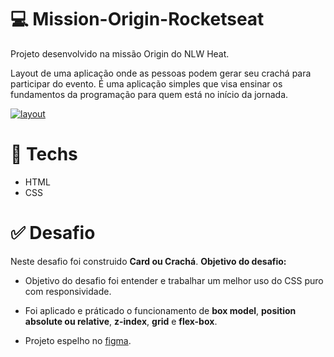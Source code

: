 # 💻 Mission-Origin-Rocketseat

Projeto desenvolvido na missão Origin do NLW Heat.

Layout de uma aplicação onde as pessoas podem gerar seu crachá para participar do evento. É uma aplicação simples que visa ensinar os fundamentos da programação para quem está no início da jornada.

<a href="https://paulosantana95.github.io/Mission-Origin-Rocketseat/"><img src="https://i.ibb.co/r0TDb5z/layout.png" alt="layout" border="0"></a>


# 🚀 **Techs**


- HTML
- CSS


# ✅ **Desafio**


Neste desafio foi construido **Card ou Crachá**. 
**Objetivo do desafio:**

- Objetivo do desafio foi entender e trabalhar um melhor uso do CSS puro com responsividade. 

- Foi aplicado e práticado o funcionamento de **box model**, **position absolute ou relative**, **z-index**, **grid** e **flex-box**.

- Projeto espelho no <a href="https://www.figma.com/community/file/1031698737363668691">figma</a>.
